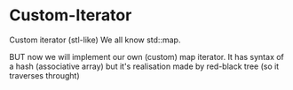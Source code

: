 # Custom-Iterator
Custom iterator (stl-like)
We all know std::map. 

BUT now we will implement our own (custom) map iterator. It has syntax of a hash (associative array) but it's realisation made by red-black tree (so it traverses throught)
